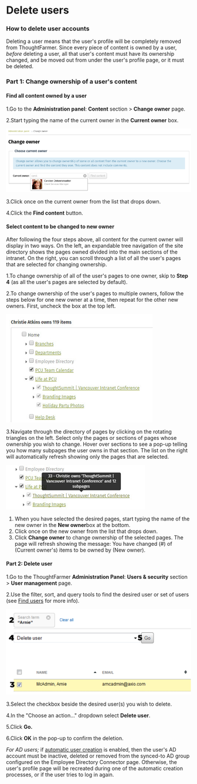 # Delete users



### How to delete user accounts

Deleting a user means that the user's profile will be completely removed from ThoughtFarmer. Since every piece of content is owned by a user, _before_ deleting a user, all that user's content must have its ownership changed, and be moved out from under the user's profile page, or it must be deleted.

### Part 1: Change ownership of a user's content

#### Find all content owned by a user

1.Go to the **Administration panel**: **Content** section &gt; **Change owner** page.

2.Start typing the name of the current owner in the **Current owner** box.

![](../../.gitbook/assets/1%20%2842%29.png)

3.Click once on the current owner from the list that drops down.

4.Click the **Find content** button.

#### Select content to be changed to new owner

After following the four steps above, all content for the current owner will display in two ways. On the left, an expandable tree navigation of the site directory shows the pages owned divided into the main sections of the intranet. On the right, you can scroll through a list of all the user's pages that are selected for changing ownership.

1.To change ownership of all of the user's pages to one owner, skip to **Step 4** \(as all the user's pages are selected by default\).

2.To change ownership of the user's pages to multiple owners, follow the steps below for one new owner at a time, then repeat for the other new owners. First, uncheck the box at the top left.

![](../../.gitbook/assets/2%20%2865%29.jpg)

3.Navigate through the directory of pages by clicking on the rotating triangles on the left. Select only the pages or sections of pages whose ownership you wish to change. Hover over sections to see a pop-up telling you how many subpages the user owns in that section. The list on the right will automatically refresh showing only the pages that are selected.

![](../../.gitbook/assets/3%20%2832%29.jpg)

1. When you have selected the desired pages, start typing the name of the new owner in the **New owner**box at the bottom.
2. Click once on the new owner from the list that drops down.
3. Click **Change owner** to change ownership of the selected pages. The page will refresh showing the message: You have changed \(\#\) of \(Current owner's\) items to be owned by \(New owner\).

#### Part 2: Delete user

1.Go to the ThoughtFarmer **Administration Panel**: **Users & security** section &gt; **User management** page.

2.Use the filter, sort, and query tools to find the desired user or set of users \(see [Find users](find-users.md) for more info\).

![](../../.gitbook/assets/4%20%2824%29.png)

3.Select the checkbox beside the desired user\(s\) you wish to delete.

4.In the "Choose an action..." dropdown select **Delete user**.

5.Click **Go.**

6.Click **OK** in the pop-up to confirm the deletion.

_For AD users;_ if [automatic user creation](../activity-directory-integration/active-directory-basic-settings/) is enabled, then the user's AD account must be inactive, deleted or removed from the synced-to AD group configured on the Employee Directory Connector page. Otherwise, the user's profile page will be recreated during one of the automatic creation processes, or if the user tries to log in again.

